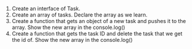 1. Create an interface of Task.
2. Create an array of tasks. Declare the array as we learn.
3. Create a function that gets an object of a new task and pushes it to the array. Show the new array in the console.log()
4. Create a function that gets the task ID and delete the task that we get the id of. Show the new array in the console.log()
